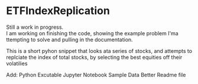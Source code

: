 # ETFIndexReplication

Still a work in progress.  
I am working on finishing the code, showing the example problem I'ma ttempting to solve and pulling in the documentation. 

This is a short pyhon snippet that looks ata series of stocks, and attempts to replciate the index of total stocks, by selecting the best equities off their volatilies

Add:
Python Excutable
Jupyter Notebook
Sample Data
Better Readme file
